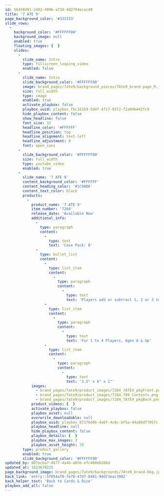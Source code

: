 ```yaml
---
id: 56458d91-2402-4996-a738-402794ecacd8
title: '7 ATE 9'
page_background_color: '#333333'
slide_rows:
  -
    background_color: '#FFFFFF00'
    background_image: null
    enabled: true
    floating_images: {  }
    slides:
      -
        slide_name: Intro
        type: fullscreen_looping_video
        enabled: false
      -
        slide_name: Intro
        slide_background_color: '#FFFFFF00'
        image: brand_pages/7ate9/background_pieces/7Ate9_brand-page_R.jpg
        size: full_width
        type: image
        enabled: true
        activate_playbox: false
        playbox_uuid: playbox_fbc161b9-5d4f-4717-9372-f2a94b442fc9
        hide_playbox_content: false
        show_headline: false
        font_size: 32
        headline_color: '#FFFFFF'
        headline_position: top
        headline_alignment: text-left
        headline_adjustment: 0
        font: open_sans
      -
        slide_background_color: '#FFFFFF00'
        size: full_width
        type: youtube_video
        enabled: true
      -
        slide_name: '7 ATE 9'
        content_background_color: '#FFFFFF'
        content_heading_color: '#1C9AD6'
        content_text_color: black
        products:
          -
            product_name: '7 ATE 9'
            item_number: '7284'
            release_date: 'Available Now'
            additional_info:
              -
                type: paragraph
                content:
                  -
                    type: text
                    text: 'Case Pack: 8'
              -
                type: bullet_list
                content:
                  -
                    type: list_item
                    content:
                      -
                        type: paragraph
                        content:
                          -
                            type: text
                            text: 'Players add or subtract 1, 2 or 3 to the number on card pile to see if they have a card that can be played next.'
                  -
                    type: list_item
                    content:
                      -
                        type: paragraph
                        content:
                          -
                            type: text
                            text: 'For 1 to 4 Players, Ages 8 & Up'
                  -
                    type: list_item
                    content:
                      -
                        type: paragraph
                        content:
                          -
                            type: text
                            text: '3.5" x 6" x 1"'
            images:
              - brand_pages/7ate9/product_images/7284_7ATE9_pkgFront.png
              - brand_pages/7ate9/product_images/7284_789_Contents.png
              - brand_pages/7ate9/product_images/7284_7ATE9_pkgBack.png
            product_videos: {  }
            activate_playbox: false
            playbox_asset: null
            overwrite_downloadable: null
            playbox_uuid: playbox_87376d4b-4a6f-4c8c-bf5a-44a88df7057c
            playbox_headline: null
            hide_playbox_content: false
            playbox_details: {  }
            playbox_max_images: 3
            playbox_asset_height: 70
        type: product_gallery
        enabled: true
        slide_background_color: '#FFFFFF00'
updated_by: 007ecba7-4677-4a4b-a856-efc400eb26bd
updated_at: 1623678225
page_background_image: brand_pages/7ate9/backgrounds/7Ate9_brand-bkg.jpg
back_link: 'entry::5f054af0-7e78-47d7-8481-9dd73eac3982'
back_helper_text: 'Back to Cards & Dice'
playbox_add_all: false
---
```

